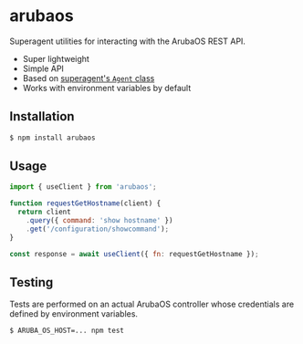 # arubaos

Superagent utilities for interacting with the ArubaOS REST API.

* Super lightweight
* Simple API
* Based on [superagent's `Agent` class](https://visionmedia.github.io/superagent/#agents-for-global-state)
* Works with environment variables by default

## Installation

```bash
$ npm install arubaos
```

## Usage

```javascript
import { useClient } from 'arubaos';

function requestGetHostname(client) {
  return client
    .query({ command: 'show hostname' })
    .get('/configuration/showcommand');
}

const response = await useClient({ fn: requestGetHostname });
```

## Testing

Tests are performed on an actual ArubaOS controller whose credentials are defined by environment variables.

```bash
$ ARUBA_OS_HOST=... npm test
```
